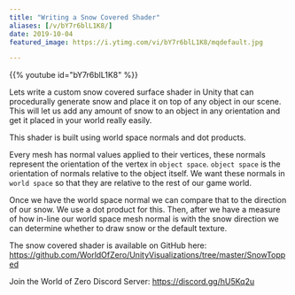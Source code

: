 ```yaml
---
title: "Writing a Snow Covered Shader"
aliases: [/v/bY7r6blL1K8/]
date: 2019-10-04
featured_image: https://i.ytimg.com/vi/bY7r6blL1K8/mqdefault.jpg

---
```


{{% youtube id="bY7r6blL1K8" %}}

Lets write a custom snow covered surface shader in Unity that can procedurally generate snow and place it on top of any object in our scene. This will let us add any amount of snow to an object in any orientation and get it placed in your world really easily.

This shader is built using world space normals and dot products.

Every mesh has normal values applied to their vertices, these normals represent the orientation of the vertex in `object space`. `object space` is the orientation of normals relative to the object itself. We want these normals in `world space` so that they are relative to the rest of our game world.

Once we have the world space normal we can compare that to the direction of our snow. We use a dot product for this. Then, after we have a measure of how in-line our world space mesh normal is with the snow direction we can determine whether to draw snow or the default texture.

The snow covered shader is available on GitHub here: https://github.com/WorldOfZero/UnityVisualizations/tree/master/SnowTopped

Join the World of Zero Discord Server: https://discord.gg/hU5Kq2u